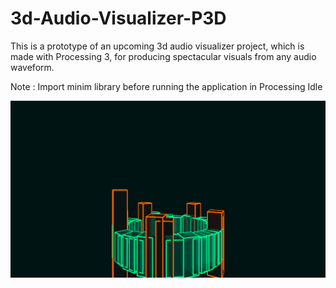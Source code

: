 # 3d-Audio-Visualizer-P3D
This is a prototype of an upcoming 3d audio visualizer project, which is made with Processing 3, for producing spectacular visuals from any audio waveform.

Note : Import minim library before running the application in Processing Idle

![](Screenshot%20(372).png)
